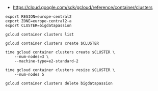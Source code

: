 
* https://cloud.google.com/sdk/gcloud/reference/container/clusters

~~~
export REGION=europe-central2
export ZONE=europe-central2-a
export CLUSTER=bigdatapassion

gcloud container clusters list

gcloud container clusters create $CLUSTER

time gcloud container clusters create $CLUSTER \
    --num-nodes=3 \
    --machine-type=e2-standard-2
    
time gcloud container clusters resize $CLUSTER \
    --num-nodes 5

gcloud container clusters delete bigdatapassion
~~~